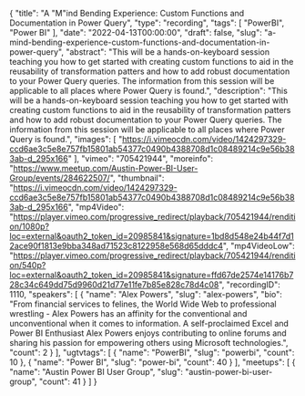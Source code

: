 {
  "title": "A \"M\"ind Bending Experience: Custom Functions and Documentation in Power Query",
  "type": "recording",
  "tags": [
    "PowerBI",
    "Power BI"
  ],
  "date": "2022-04-13T00:00:00",
  "draft": false,
  "slug": "a-mind-bending-experience-custom-functions-and-documentation-in-power-query",
  "abstract": "This will be a hands-on-keyboard session teaching you how to get started with creating custom functions to aid in the reusability of transformation patters and how to add robust documentation to your Power Query queries. The information from this session will be applicable to all places where Power Query is found.",
  "description": "This will be a hands-on-keyboard session teaching you how to get started with creating custom functions to aid in the reusability of transformation patters and how to add robust documentation to your Power Query queries. The information from this session will be applicable to all places where Power Query is found.",
  "images": [
    "https://i.vimeocdn.com/video/1424297329-ccd6ae3c5e8e757fb15801ab54377c0490b4388708d1c08489214c9e56b383ab-d_295x166"
  ],
  "vimeo": "705421944",
  "moreinfo": "https://www.meetup.com/Austin-Power-BI-User-Group/events/284622507/",
  "thumbnail": "https://i.vimeocdn.com/video/1424297329-ccd6ae3c5e8e757fb15801ab54377c0490b4388708d1c08489214c9e56b383ab-d_295x166",
  "mp4Video": "https://player.vimeo.com/progressive_redirect/playback/705421944/rendition/1080p?loc=external&oauth2_token_id=20985841&signature=1bd8d548e24b44f7d12ace90f1813e9bba348ad71523c8122958e568d65dddc4",
  "mp4VideoLow": "https://player.vimeo.com/progressive_redirect/playback/705421944/rendition/540p?loc=external&oauth2_token_id=20985841&signature=ffd67de2574e14176b728c34c649dd75d9960d21d77e11fe7b85e828c78d4c08",
  "recordingID": 1110,
  "speakers": [
    {
      "name": "Alex Powers",
      "slug": "alex-powers",
      "bio": "From financial services to felines, the World Wide Web to professional wrestling - Alex Powers has an affinity for the conventional and unconventional when it comes to information. A self-proclaimed Excel and Power BI Enthusiast Alex Powers enjoys contributing to online forums and sharing his passion for empowering others using Microsoft technologies.",
      "count": 2
    }
  ],
  "ugtvtags": [
    {
      "name": "PowerBI",
      "slug": "powerbi",
      "count": 10
    },
    {
      "name": "Power BI",
      "slug": "power-bi",
      "count": 40
    }
  ],
  "meetups": [
    {
      "name": "Austin Power BI User Group",
      "slug": "austin-power-bi-user-group",
      "count": 41
    }
  ]
}